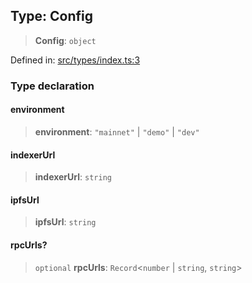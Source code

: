 
## Type: Config

> **Config**: `object`

Defined in: [src/types/index.ts:3](https://github.com/centrifuge/sdk/blob/1c2f46108a7402bd0630d862d5e722fba9bd83db/src/types/index.ts#L3)

### Type declaration

#### environment

> **environment**: `"mainnet"` \| `"demo"` \| `"dev"`

#### indexerUrl

> **indexerUrl**: `string`

#### ipfsUrl

> **ipfsUrl**: `string`

#### rpcUrls?

> `optional` **rpcUrls**: `Record`\<`number` \| `string`, `string`\>
